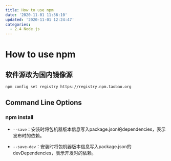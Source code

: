 ```yaml
---
title: How to use npm
date: '2020-11-01 11:36:10'
updated: '2020-11-01 12:24:47'
categories:
  - 2.4 Node.js
---
```

# How to use npm

## 软件源改为国内镜像源

```sh
npm config set registry https://registry.npm.taobao.org
```

## Command Line Options

### npm install

- `--save`：安装时将包机器版本信息写入package.json的dependencies，表示发布时的依赖。

- `--save-dev`：安装时将包机器版本信息写入package.json的devDependencies，表示开发时的依赖。
